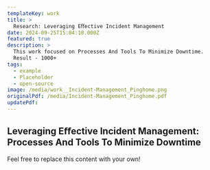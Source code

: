 ```yaml
---
templateKey: work
title: >
  Research: Leveraging Eﬀective Incident Management
date: 2024-09-25T15:04:10.000Z
featured: true
description: >
  This work focused on Processes And Tools To Minimize Downtime.
  Result - 1000+ 
tags:
  - example
  - Placeholder
  - open-source
image: /media/work__Incident-Management_Pinghome.png
originalPdf: /media/Incident-Management_Pinghome.pdf
updatePdf: 
---
```

## Leveraging Eﬀective Incident Management: Processes And Tools To Minimize Downtime

Feel free to replace this content with your own!
